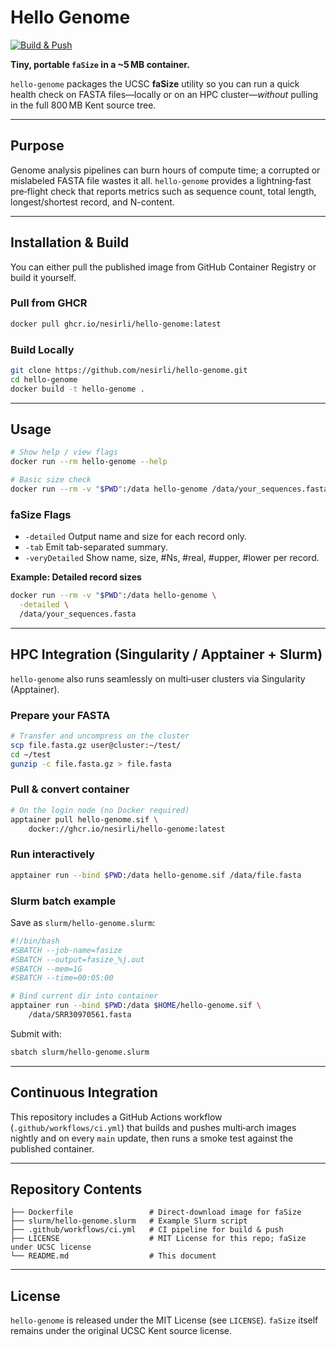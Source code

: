 # Hello Genome

[![Build & Push](https://github.com/nesirli/hello-genome/actions/workflows/ci.yml/badge.svg)](https://github.com/nesirli/hello-genome/actions/workflows/ci.yml)

**Tiny, portable `faSize` in a \~5 MB container.**

`hello-genome` packages the UCSC **faSize** utility so you can run a quick health check on FASTA files—locally or on an HPC cluster—*without* pulling in the full 800 MB Kent source tree.

---

## Purpose

Genome analysis pipelines can burn hours of compute time; a corrupted or mislabeled FASTA file wastes it all. `hello-genome` provides a lightning‑fast pre‑flight check that reports metrics such as sequence count, total length, longest/shortest record, and N-content.

---

## Installation & Build

You can either pull the published image from GitHub Container Registry or build it yourself.

### Pull from GHCR

```bash
docker pull ghcr.io/nesirli/hello-genome:latest
```

### Build Locally

```bash
git clone https://github.com/nesirli/hello-genome.git
cd hello-genome
docker build -t hello-genome .
```

---

## Usage

```bash
# Show help / view flags
docker run --rm hello-genome --help

# Basic size check
docker run --rm -v "$PWD":/data hello-genome /data/your_sequences.fasta
```

### faSize Flags

* `-detailed`     Output name and size for each record only.
* `-tab`          Emit tab-separated summary.
* `-veryDetailed` Show name, size, #Ns, #real, #upper, #lower per record.

**Example: Detailed record sizes**

```bash
docker run --rm -v "$PWD":/data hello-genome \
  -detailed \
  /data/your_sequences.fasta
```

---

## HPC Integration (Singularity / Apptainer + Slurm)

`hello-genome` also runs seamlessly on multi‑user clusters via Singularity (Apptainer).

### Prepare your FASTA

```bash
# Transfer and uncompress on the cluster
scp file.fasta.gz user@cluster:~/test/
cd ~/test
gunzip -c file.fasta.gz > file.fasta
```

### Pull & convert container

```bash
# On the login node (no Docker required)
apptainer pull hello-genome.sif \
    docker://ghcr.io/nesirli/hello-genome:latest
```

### Run interactively

```bash
apptainer run --bind $PWD:/data hello-genome.sif /data/file.fasta
```

### Slurm batch example

Save as `slurm/hello-genome.slurm`:

```bash
#!/bin/bash
#SBATCH --job-name=fasize
#SBATCH --output=fasize_%j.out
#SBATCH --mem=1G
#SBATCH --time=00:05:00

# Bind current dir into container
apptainer run --bind $PWD:/data $HOME/hello-genome.sif \
    /data/SRR30970561.fasta
```

Submit with:

```bash
sbatch slurm/hello-genome.slurm
```

---

## Continuous Integration

This repository includes a GitHub Actions workflow (`.github/workflows/ci.yml`) that builds and pushes multi‑arch images nightly and on every `main` update, then runs a smoke test against the published container.

---

## Repository Contents

```text
├── Dockerfile                 # Direct-download image for faSize
├── slurm/hello-genome.slurm   # Example Slurm script
├── .github/workflows/ci.yml   # CI pipeline for build & push
├── LICENSE                    # MIT License for this repo; faSize under UCSC license
└── README.md                  # This document
```

---

## License

`hello-genome` is released under the MIT License (see `LICENSE`).
`faSize` itself remains under the original UCSC Kent source license.
